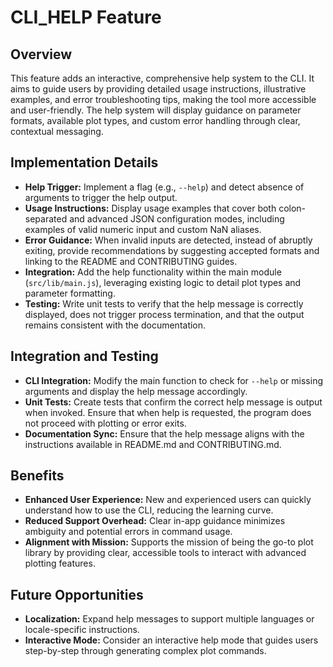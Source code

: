 # CLI_HELP Feature

## Overview

This feature adds an interactive, comprehensive help system to the CLI. It aims to guide users by providing detailed usage instructions, illustrative examples, and error troubleshooting tips, making the tool more accessible and user-friendly. The help system will display guidance on parameter formats, available plot types, and custom error handling through clear, contextual messaging.

## Implementation Details

- **Help Trigger:** Implement a flag (e.g., `--help`) and detect absence of arguments to trigger the help output.
- **Usage Instructions:** Display usage examples that cover both colon-separated and advanced JSON configuration modes, including examples of valid numeric input and custom NaN aliases.
- **Error Guidance:** When invalid inputs are detected, instead of abruptly exiting, provide recommendations by suggesting accepted formats and linking to the README and CONTRIBUTING guides.
- **Integration:** Add the help functionality within the main module (`src/lib/main.js`), leveraging existing logic to detail plot types and parameter formatting.
- **Testing:** Write unit tests to verify that the help message is correctly displayed, does not trigger process termination, and that the output remains consistent with the documentation.

## Integration and Testing

- **CLI Integration:** Modify the main function to check for `--help` or missing arguments and display the help message accordingly.
- **Unit Tests:** Create tests that confirm the correct help message is output when invoked. Ensure that when help is requested, the program does not proceed with plotting or error exits.
- **Documentation Sync:** Ensure that the help message aligns with the instructions available in README.md and CONTRIBUTING.md.

## Benefits

- **Enhanced User Experience:** New and experienced users can quickly understand how to use the CLI, reducing the learning curve.
- **Reduced Support Overhead:** Clear in-app guidance minimizes ambiguity and potential errors in command usage.
- **Alignment with Mission:** Supports the mission of being the go-to plot library by providing clear, accessible tools to interact with advanced plotting features.

## Future Opportunities

- **Localization:** Expand help messages to support multiple languages or locale-specific instructions.
- **Interactive Mode:** Consider an interactive help mode that guides users step-by-step through generating complex plot commands.
